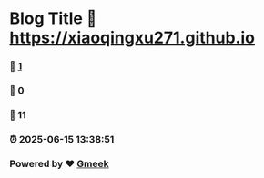 # Blog Title :link: https://xiaoqingxu271.github.io 
### :page_facing_up: [1](https://xiaoqingxu271.github.io/tag.html) 
### :speech_balloon: 0 
### :hibiscus: 11 
### :alarm_clock: 2025-06-15 13:38:51 
### Powered by :heart: [Gmeek](https://github.com/Meekdai/Gmeek)
